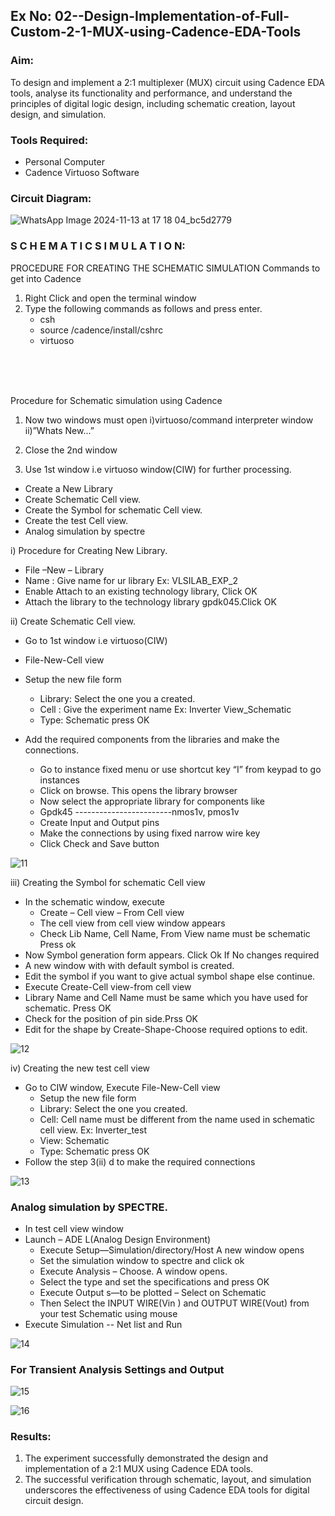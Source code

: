 ## Ex No: 02--Design-Implementation-of-Full-Custom-2-1-MUX-using-Cadence-EDA-Tools

### Aim:

To design and implement a 2:1 multiplexer (MUX) circuit using Cadence EDA tools, analyse its functionality and performance, and understand the principles of digital logic design, including schematic creation, layout design, and simulation.

### Tools Required:

- Personal Computer
- Cadence Virtuoso Software

### Circuit Diagram:

![WhatsApp Image 2024-11-13 at 17 18 04_bc5d2779](https://github.com/user-attachments/assets/7d01593f-2198-432d-90a8-c78652784498)

### S C H E M A T I C S I M U L A T I O N:

PROCEDURE FOR CREATING THE SCHEMATIC SIMULATION
Commands to get into Cadence

1.	Right Click and open the terminal window
2.	Type the following commands as follows and press enter.
	- csh
	- source /cadence/install/cshrc
	- virtuoso

<br>
<br>
<br>

Procedure for Schematic simulation using Cadence

1.	Now two windows must open i)virtuoso/command interpreter window ii)”Whats New…”

2.	Close the 2nd window
3.	Use 1st window i.e virtuoso window(CIW) for further processing.
	
  - Create a New Library
  - Create Schematic Cell view.
  - Create the Symbol for schematic Cell view.
  - Create the test Cell view.
  - Analog simulation by spectre



i)	Procedure for Creating New Library.

- File –New – Library
- Name : Give name for ur library Ex: VLSILAB_EXP_2
- Enable Attach to an existing technology library, Click OK
- Attach the library to the technology library gpdk045.Click OK

ii)	Create Schematic Cell view.

- Go to 1st window i.e virtuoso(CIW)
- File-New-Cell view
- Setup the new file form
	 + Library: Select the one you a created.
	 + Cell : Give the experiment name Ex: Inverter View_Schematic
	 + Type: Schematic press OK
    
- Add the required components from the libraries and make the connections.
	 + Go to instance fixed menu or use shortcut key “I” from keypad to go instances
	+ Click on browse. This opens the library browser
	+ Now select the appropriate library for components like 
	+ Gpdk45 ------------------------nmos1v,  pmos1v
	+ Create Input and Output pins
	+ Make the connections by using fixed narrow wire key
	+ Click Check and Save button

![11](https://github.com/user-attachments/assets/193a3940-3afe-46f9-ba35-133615136171)

	
 
iii)	Creating the Symbol for schematic Cell view

- In the schematic window, execute 
	+	Create – Cell view – From Cell view
	+	The cell view from cell view window appears
	+	Check Lib Name, Cell Name, From View name must be schematic Press ok
- Now Symbol generation form appears. Click Ok If No changes required
- A new window with with default symbol is created.
- Edit the symbol if you want to give actual symbol shape else continue.
- Execute Create-Cell view-from cell view
- Library Name and Cell Name must be same which you have used for schematic. Press OK
- Check for the position of pin side.Prss OK
- Edit for the shape by Create-Shape-Choose required options to edit.

![12](https://github.com/user-attachments/assets/7e61b81d-386a-40f8-9f95-1723ad90d173)
 
iv)	Creating the new test cell view

- Go to CIW window, Execute File-New-Cell view
	+ Setup the new file form
	+ Library: Select the one you created.
	+ Cell: Cell name must be different from the name used in schematic cell view. Ex: Inverter_test
	+ View: Schematic
	+ Type: Schematic press OK
- Follow the step 3(ii) d to make the required connections

![13](https://github.com/user-attachments/assets/f85b55fe-aa14-4593-adb5-4959a5aaddb2)

### Analog simulation by SPECTRE.

- In test cell view window
- Launch – ADE L(Analog Design Environment)
	+ Execute Setup—Simulation/directory/Host A new window opens
	+ Set the simulation window to spectre and click ok
	+ Execute Analysis – Choose. A window opens.
	+ Select the type and set the specifications and press OK
	+ Execute Output s—to be plotted – Select on Schematic
	+ Then Select the INPUT WIRE(Vin ) and OUTPUT WIRE(Vout) from your test Schematic using mouse
- Execute Simulation -- Net list and Run

![14](https://github.com/user-attachments/assets/35729903-1be7-468c-925b-47cedf276394)

### For Transient Analysis Settings and Output

![15](https://github.com/user-attachments/assets/6b7d505e-ca59-45fc-8ce1-1cf23d952bd2)


 ![16](https://github.com/user-attachments/assets/4cdd1104-7c24-45ed-9c63-c467666b2d4a)



 

### Results:

1. The experiment successfully demonstrated the design and implementation of a 2:1 MUX using Cadence EDA tools. 
2. The successful verification through schematic, layout, and simulation underscores the effectiveness of using Cadence EDA tools for digital circuit design.
